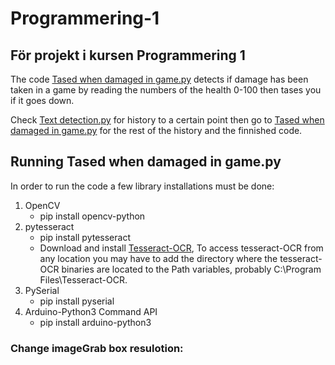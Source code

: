 # Programmering-1
## För projekt i kursen Programmering 1

The code [Tased when damaged in game.py](https://github.com/samuelcool5/Programmering-1/blob/main/Tased%20when%20damaged%20in%20game.py) detects if damage has been taken in a game by reading the numbers of the health 0-100 then tases you if it goes down.

Check [Text detection.py](https://github.com/samuelcool5/Programmering-1/blob/main/Text%20detection.py) for history to a certain point then go to [Tased when damaged in game.py](https://github.com/samuelcool5/Programmering-1/blob/main/Tased%20when%20damaged%20in%20game.py) for the rest of the history and the finnished code.

## Running Tased when damaged in game.py

In order to run the code a few library installations must be done:
1. OpenCV
   - pip install opencv-python
2. pytesseract
   - pip install pytesseract
   - Download and install [Tesseract-OCR](https://digi.bib.uni-mannheim.de/tesseract/tesseract-ocr-w64-setup-v5.0.1.20220118.exe), To access tesseract-OCR from any location you may have to add the directory where the tesseract-OCR binaries are located to the Path variables, probably C:\Program Files\Tesseract-OCR.
3. PySerial
   - pip install pyserial
4. Arduino-Python3 Command API
   - pip install arduino-python3 
### Change imageGrab box resulotion:
